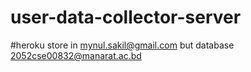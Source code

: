 # user-data-collector-server

#heroku store in mynul.sakil@gmail.com but database 2052cse00832@manarat.ac.bd
